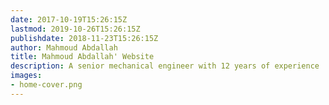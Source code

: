 ```yaml
---
date: 2017-10-19T15:26:15Z
lastmod: 2019-10-26T15:26:15Z
publishdate: 2018-11-23T15:26:15Z
author: Mahmoud Abdallah
title: Mahmoud Abdallah' Website
description: A senior mechanical engineer with 12 years of experience
images:
- home-cover.png
---
```


